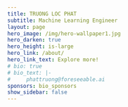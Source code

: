 ```yaml
---
title: TRUONG LOC PHAT
subtitle: Machine Learning Engineer
layout: page
hero_image: /img/hero-wallpaper1.jpg
hero_darken: true
hero_height: is-large
hero_link: /about/
hero_link_text: Explore more!
# bio: true
# bio_text: |-
#     phattruong@foreseeable.ai
sponsors: bio_sponsors
show_sidebar: false 
---
```


